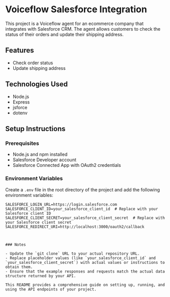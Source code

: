 # Voiceflow Salesforce Integration

This project is a Voiceflow agent for an ecommerce company that integrates with Salesforce CRM. The agent allows customers to check the status of their orders and update their shipping address.

## Features

- Check order status
- Update shipping address

## Technologies Used

- Node.js
- Express
- jsforce
- dotenv

## Setup Instructions

### Prerequisites

- Node.js and npm installed
- Salesforce Developer account
- Salesforce Connected App with OAuth2 credentials

### Environment Variables

Create a `.env` file in the root directory of the project and add the following environment variables:

```env
SALESFORCE_LOGIN_URL=https://login.salesforce.com
SALESFORCE_CLIENT_ID=your_salesforce_client_id  # Replace with your Salesforce client ID
SALESFORCE_CLIENT_SECRET=your_salesforce_client_secret  # Replace with your Salesforce client secret
SALESFORCE_REDIRECT_URI=http://localhost:3000/oauth2/callback



### Notes

- Update the `git clone` URL to your actual repository URL.
- Replace placeholder values (like `your_salesforce_client_id` and `your_salesforce_client_secret`) with actual values or instructions to obtain them.
- Ensure that the example responses and requests match the actual data structure returned by your API.

This README provides a comprehensive guide on setting up, running, and using the API endpoints of your project.
